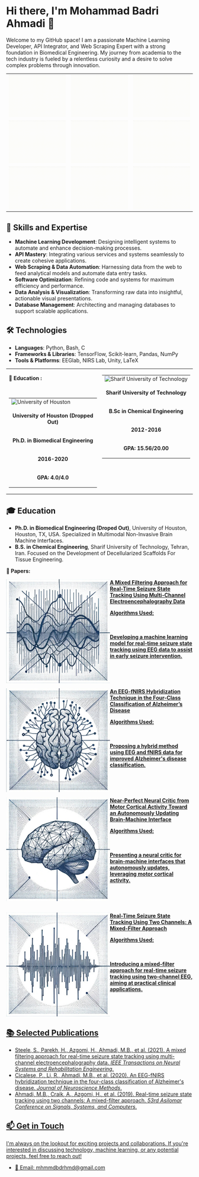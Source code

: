 # Hi there, I'm Mohammad Badri Ahmadi 👋


Welcome to my GitHub space! I am a passionate Machine Learning Developer, API Integrator, and Web Scraping Expert with a strong foundation in Biomedical Engineering. My journey from academia to the tech industry is fueled by a relentless curiosity and a desire to solve complex problems through innovation.

|  |  |  |
| :---: | :---: | :---: |
| [![Machine Learning](https://github.com/mhmmdbdrhmd/Data/blob/main/portfolio/Blue%20-%20MACHINE%20LEARNING%20(1).gif)](https://github.com/mhmmdbdrhmd/Data#machine-learning) | [![API Integration](https://github.com/mhmmdbdrhmd/Data/blob/main/portfolio/Blue%20-%20API%20(1).gif)](https://github.com/mhmmdbdrhmd/Data#api-integration) | [![Web Scraping](https://github.com/mhmmdbdrhmd/Data/blob/main/portfolio/Blue%20-%20WEB%20SCRAPING%20(1).gif)](https://github.com/mhmmdbdrhmd/Data#web-scraping) |
| [![Data Analysis](https://github.com/mhmmdbdrhmd/Data/blob/main/portfolio/Blue%20-%20DATA%20ANALYSIS.gif)](https://github.com/mhmmdbdrhmd/Data#data-analysis) | [![Database Management](https://github.com/mhmmdbdrhmd/Data/blob/main/portfolio/Blue%20-%20DATABASE%20MANAGEMENT.gif)](https://github.com/mhmmdbdrhmd/Data#database-management) | [![Data Visualization](https://github.com/mhmmdbdrhmd/Data/blob/main/portfolio/Blue%20-%20DATA%20VISUALIZATION.gif)](https://github.com/mhmmdbdrhmd/Data#data-visualization) |
| [![Multi Thread](https://github.com/mhmmdbdrhmd/Data/blob/main/portfolio/Blue%20-%20UI%20UX.gif)](https://github.com/mhmmdbdrhmd/Data#data-analysis) | [![UI UX](https://github.com/mhmmdbdrhmd/Data/blob/main/portfolio/Blue%20-%20UI%20UX.gif)](https://github.com/mhmmdbdrhmd/Data#database-management) | [![Motion Design](https://github.com/mhmmdbdrhmd/Data/blob/main/portfolio/Blue%20-%20MOTION%20DESIGN.gif)](https://github.com/mhmmdbdrhmd/Data#data-visualization) |



## 🚀 Skills and Expertise
- **Machine Learning Development**: Designing intelligent systems to automate and enhance decision-making processes.
- **API Mastery**: Integrating various services and systems seamlessly to create cohesive applications.
- **Web Scraping & Data Automation**: Harnessing data from the web to feed analytical models and automate data entry tasks.
- **Software Optimization**: Refining code and systems for maximum efficiency and performance.
- **Data Analysis & Visualization**: Transforming raw data into insightful, actionable visual presentations.
- **Database Management**: Architecting and managing databases to support scalable applications.

## 🛠️ Technologies
- **Languages**: Python, Bash, C
- **Frameworks & Libraries**: TensorFlow, Scikit-learn, Pandas, NumPy
- **Tools & Platforms**: EEGlab, NIRS Lab, Unity, LaTeX

<div>
    <table style="border-collapse: collapse; width: 100%;">
        <tr>
            <td style="width: 50%; vertical-align: top;">
                <p><strong>🏫 Education :</strong></p><br>
                <table style="width: 100%;">
                    <tr>
                        <td><img src="https://upload.wikimedia.org/wikipedia/commons/2/2a/University_of_Houston_Logo.svg" width="200px" title="University of Houston"></td>
                    </tr>
                    <tr>
                        <td><p align="center"><strong>University of Houston (Dropped Out)</strong></p></td>
                    </tr>
                    <tr>
                        <td><p align="center"><strong>Ph.D. in Biomedical Engineering</strong></p></td>
                    </tr>
                    <tr>
                        <td><p align="center"><strong>2016-2020</strong></p></td>
                    </tr>
                    <tr>
                        <td><p align="center"><strong>GPA: 4.0/4.0 </strong></p></td>
                    </tr>
                </table>
            </td>
            <td style="width: 50%; vertical-align: top;">
                <table style="width: 100%;">
                    <tr>
                        <td><img src="https://upload.wikimedia.org/wikipedia/commons/4/4a/Sharif_Foundation_Logo.png" width="200px" title="Sharif University of Technology"></td>
                    </tr>
                    <tr>
                        <td><p align="center"><strong>Sharif University of Technology</strong></p></td>
                    </tr>
                    <tr>
                        <td><p align="center"><strong>B.Sc in Chemical Engineering</strong></p></td>
                    </tr>
                    <tr>
                        <td><p align="center"><strong>2012-2016</strong></p></td>
                    </tr>
                    <tr>
                        <td><p align="center"><strong>GPA: 15.56/20.00 </strong></p></td>
                    </tr>
                </table>
            </td>
        </tr>
    </table>
</div>










## 🎓 Education
- **Ph.D. in Biomedical Engineering (Droped Out)**, University of Houston, Houston, TX, USA. Specialized in Multimodal Non-Invasive Brain Machine Interfaces.
- **B.S. in Chemical Engineering**, Sharif University of Technology, Tehran, Iran. Focused on the Development of Decellularized Scaffolds For Tissue Engineering.


<div>
  <strong>📜 Papers: </strong></p>

<!-- PAPER 1 -->
<p align="left">
  <a href="https://ieeexplore.ieee.org/abstract/document/9541179" title="A Mixed Filtering Approach for Real-Time Seizure State Tracking Using Multi-Channel Electroencephalography Data">
    <img width="280px" src="https://github.com/mhmmdbdrhmd/Data/blob/main/thumbnails/A_Mixed_Filtering_Approach_for_Real-Time_Seizure_State_Tracking_Using_Multi-Channel_Electroencephalography_Data.jpg" align= left title="A Mixed Filtering Approach for Real-Time Seizure State Tracking Using Multi-Channel Electroencephalography Data"/></a>
    <a href="https://ieeexplore.ieee.org/abstract/document/9541179"><strong> A Mixed Filtering Approach for Real-Time Seizure State Tracking Using Multi-Channel Electroencephalography Data </strong>
      
  <strong> Algorithms Used: </strong><br><br><br>

  <strong> Developing a machine learning model for real-time seizure state tracking using EEG data to assist in early seizure intervention. </strong><br><br>

  </p><br><br>

<!-- PAPER 2 -->
<p align="left">
  <a href="https://www.ncbi.nlm.nih.gov/pmc/articles/PMC7376762/" title="An EEG-fNIRS Hybridization Technique in the Four-Class Classification of Alzheimer’s Disease">
    <img width="280px" src="https://github.com/mhmmdbdrhmd/Data/blob/main/thumbnails/An%20EEG-fNIRS%20hybridization%20technique%20in%20the%20four-class%20classi%EF%AC%81cation%20of%20alzheimer%E2%80%99s%20disease.jpg" align= left title="An EEG-fNIRS Hybridization Technique in the Four-Class Classification of Alzheimer’s Disease"/></a>
    <a href="https://www.ncbi.nlm.nih.gov/pmc/articles/PMC7376762/"><strong> An EEG-fNIRS Hybridization Technique in the Four-Class Classification of Alzheimer’s Disease </strong>
      
  <strong> Algorithms Used: </strong><br><br><br>

  <strong> Proposing a hybrid method using EEG and fNIRS data for improved Alzheimer's disease classification. </strong><br><br>

  </p><br><br>
  
<!-- PAPER 3 -->
<p align="left">
  <a href="https://pubmed.ncbi.nlm.nih.gov/30440344/" title="Near-Perfect Neural Critic from Motor Cortical Activity Toward an Autonomously Updating Brain-Machine Interface">
    <img width="280px" src="https://github.com/mhmmdbdrhmd/Data/blob/main/thumbnails/Near_Perfect_Neural_Critic_from_Motor_Cortical_Activity_Toward_an_Autonomously_Updating_Brain_Machine_Interface.jpg" align= left title="Near-Perfect Neural Critic from Motor Cortical Activity Toward an Autonomously Updating Brain-Machine Interface"/></a>
    <a href="https://pubmed.ncbi.nlm.nih.gov/30440344/"><strong> Near-Perfect Neural Critic from Motor Cortical Activity Toward an Autonomously Updating Brain-Machine Interface </strong>
      
  <strong> Algorithms Used: </strong><br><br><br>

  <strong> Presenting a neural critic for brain-machine interfaces that autonomously updates, leveraging motor cortical activity. </strong><br><br>

  </p><br><br>
  
<!-- PAPER 4 -->
<p align="left">
  <a href="https://ieeexplore.ieee.org/abstract/document/9048990" title="Real-Time Seizure State Tracking Using Two Channels: A Mixed-Filter Approach">
    <img width="280px" src="https://github.com/mhmmdbdrhmd/Data/blob/main/thumbnails/Real-Time_Seizure_State_Tracking_Using_Two_Channels_A_Mixed-Filter_Approach.jpg" align= left title="Real-Time Seizure State Tracking Using Two Channels: A Mixed-Filter Approach"/></a>
    <a href="https://ieeexplore.ieee.org/abstract/document/9048990"><strong> Real-Time Seizure State Tracking Using Two Channels: A Mixed-Filter Approach </strong>
      
  <strong> Algorithms Used: </strong><br><br><br>

  <strong> Introducing a mixed-filter approach for real-time seizure tracking using two-channel EEG, aiming at practical clinical applications. </strong><br><br>

  </p><br><br>

  </div>
  

## 📚 Selected Publications
- Steele, S., Parekh, H., Azgomi, H., Ahmadi, M.B., et al. (2021). A mixed filtering approach for real-time seizure state tracking using multi-channel electroencephalography data. *IEEE Transactions on Neural Systems and Rehabilitation Engineering*.
- Cicalese, P., Li, R., Ahmadi, M.B., et al. (2020). An EEG-fNIRS hybridization technique in the four-class classification of Alzheimer's disease. *Journal of Neuroscience Methods*.
- Ahmadi, M.B., Craik, A., Azgomi, H., et al. (2019). Real-time seizure state tracking using two channels: A mixed-filter approach. *53rd Asilomar Conference on Signals, Systems, and Computers*.

## 📫 Get in Touch
I'm always on the lookout for exciting projects and collaborations. If you're interested in discussing technology, machine learning, or any potential projects, feel free to reach out!

- 📧 Email: mhmmdbdrhmd@gmail.com


<!--
**mhmmdbdrhmd/mhmmdbdrhmd** is a ✨ _special_ ✨ repository because its `README.md` (this file) appears on your GitHub profile.

Here are some ideas to get you started:

- 🔭 I’m currently working on ...
- 🌱 I’m currently learning ...
- 👯 I’m looking to collaborate on ...
- 🤔 I’m looking for help with ...
- 💬 Ask me about ...
- 📫 How to reach me: ...
- 😄 Pronouns: ...
- ⚡ Fun fact: ...
-->
